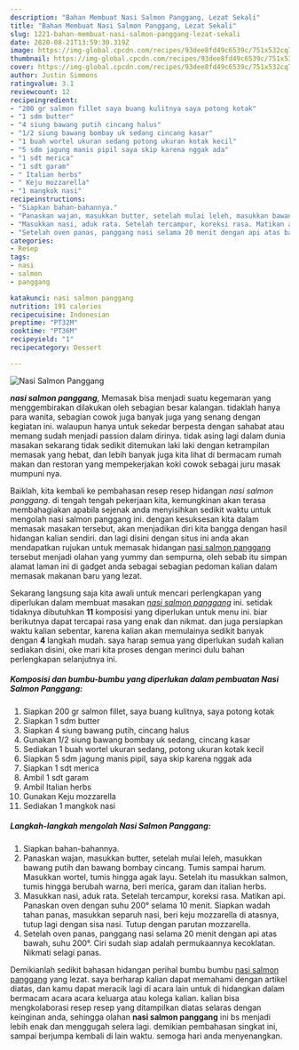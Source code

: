 ```yaml
---
description: "Bahan Membuat Nasi Salmon Panggang, Lezat Sekali"
title: "Bahan Membuat Nasi Salmon Panggang, Lezat Sekali"
slug: 1221-bahan-membuat-nasi-salmon-panggang-lezat-sekali
date: 2020-08-21T13:59:30.319Z
image: https://img-global.cpcdn.com/recipes/93dee8fd49c6539c/751x532cq70/nasi-salmon-panggang-foto-resep-utama.jpg
thumbnail: https://img-global.cpcdn.com/recipes/93dee8fd49c6539c/751x532cq70/nasi-salmon-panggang-foto-resep-utama.jpg
cover: https://img-global.cpcdn.com/recipes/93dee8fd49c6539c/751x532cq70/nasi-salmon-panggang-foto-resep-utama.jpg
author: Justin Simmons
ratingvalue: 3.1
reviewcount: 12
recipeingredient:
- "200 gr salmon fillet saya buang kulitnya saya potong kotak"
- "1 sdm butter"
- "4 siung bawang putih cincang halus"
- "1/2 siung bawang bombay uk sedang cincang kasar"
- "1 buah wortel ukuran sedang potong ukuran kotak kecil"
- "5 sdm jagung manis pipil saya skip karena nggak ada"
- "1 sdt merica"
- "1 sdt garam"
- " Italian herbs"
- " Keju mozzarella"
- "1 mangkok nasi"
recipeinstructions:
- "Siapkan bahan-bahannya."
- "Panaskan wajan, masukkan butter, setelah mulai leleh, masukkan bawang putih dan bawang bombay cincang. Tumis sampai harum. Masukkan wortel, tumis hingga agak layu. Setelah itu masukkan salmon, tumis hingga berubah warna, beri merica, garam dan italian herbs."
- "Masukkan nasi, aduk rata. Setelah tercampur, koreksi rasa. Matikan api. Panaskan oven dengan suhu 200° selama 10 menit. Siapkan wadah tahan panas, masukkan separuh nasi, beri keju mozzarella di atasnya, tutup lagi dengan sisa nasi. Tutup dengan parutan mozzarella."
- "Setelah oven panas, panggang nasi selama 20 menit dengan api atas bawah, suhu 200°. Ciri sudah siap adalah permukaannya kecoklatan. Nikmati selagi panas."
categories:
- Resep
tags:
- nasi
- salmon
- panggang

katakunci: nasi salmon panggang 
nutrition: 191 calories
recipecuisine: Indonesian
preptime: "PT32M"
cooktime: "PT36M"
recipeyield: "1"
recipecategory: Dessert

---
```



![Nasi Salmon Panggang](https://img-global.cpcdn.com/recipes/93dee8fd49c6539c/751x532cq70/nasi-salmon-panggang-foto-resep-utama.jpg)

<b><i>nasi salmon panggang</i></b>, Memasak bisa menjadi suatu kegemaran yang menggembirakan dilakukan oleh sebagian besar kalangan. tidaklah hanya para wanita, sebagian cowok juga banyak juga yang senang dengan kegiatan ini. walaupun hanya untuk sekedar berpesta dengan sahabat atau memang sudah menjadi passion dalam dirinya. tidak asing lagi dalam dunia masakan sekarang tidak sedikit ditemukan laki laki dengan ketrampilan memasak yang hebat, dan lebih banyak juga kita lihat di bermacam rumah makan dan restoran yang mempekerjakan koki cowok sebagai juru masak mumpuni nya.



Baiklah, kita kembali ke pembahasan resep resep hidangan <i>nasi salmon panggang</i>. di tengah tengah pekerjaan kita, kemungkinan akan terasa membahagiakan apabila sejenak anda menyisihkan sedikit waktu untuk mengolah nasi salmon panggang ini. dengan kesuksesan kita dalam memasak masakan tersebut, akan menjadikan diri kita bangga dengan hasil hidangan kalian sendiri. dan lagi disini dengan situs ini anda akan mendapatkan rujukan untuk memasak hidangan <u>nasi salmon panggang</u> tersebut menjadi olahan yang yummy dan sempurna, oleh sebab itu simpan alamat laman ini di gadget anda sebagai sebagian pedoman kalian dalam memasak makanan baru yang lezat.


Sekarang langsung saja kita awali untuk mencari perlengkapan yang diperlukan dalam membuat masakan <u><i>nasi salmon panggang</i></u> ini. setidak tidaknya dibutuhkan <b>11</b> komposisi yang diperlukan untuk menu ini. biar berikutnya dapat tercapai rasa yang enak dan nikmat. dan juga persiapkan waktu kalian sebentar, karena kalian akan memulainya sedikit banyak dengan <b>4</b> langkah mudah. saya harap semua yang diperlukan sudah kalian sediakan disini, oke mari kita proses dengan merinci dulu bahan perlengkapan selanjutnya ini.

<!--inarticleads1-->

##### Komposisi dan bumbu-bumbu yang diperlukan dalam pembuatan Nasi Salmon Panggang:

1. Siapkan 200 gr salmon fillet, saya buang kulitnya, saya potong kotak
1. Siapkan 1 sdm butter
1. Siapkan 4 siung bawang putih, cincang halus
1. Gunakan 1/2 siung bawang bombay uk sedang, cincang kasar
1. Sediakan 1 buah wortel ukuran sedang, potong ukuran kotak kecil
1. Siapkan 5 sdm jagung manis pipil, saya skip karena nggak ada
1. Siapkan 1 sdt merica
1. Ambil 1 sdt garam
1. Ambil  Italian herbs
1. Gunakan  Keju mozzarella
1. Sediakan 1 mangkok nasi




<!--inarticleads2-->

##### Langkah-langkah mengolah Nasi Salmon Panggang:

1. Siapkan bahan-bahannya.
1. Panaskan wajan, masukkan butter, setelah mulai leleh, masukkan bawang putih dan bawang bombay cincang. Tumis sampai harum. Masukkan wortel, tumis hingga agak layu. Setelah itu masukkan salmon, tumis hingga berubah warna, beri merica, garam dan italian herbs.
1. Masukkan nasi, aduk rata. Setelah tercampur, koreksi rasa. Matikan api. Panaskan oven dengan suhu 200° selama 10 menit. Siapkan wadah tahan panas, masukkan separuh nasi, beri keju mozzarella di atasnya, tutup lagi dengan sisa nasi. Tutup dengan parutan mozzarella.
1. Setelah oven panas, panggang nasi selama 20 menit dengan api atas bawah, suhu 200°. Ciri sudah siap adalah permukaannya kecoklatan. Nikmati selagi panas.




Demikianlah sedikit bahasan hidangan perihal bumbu bumbu <u>nasi salmon panggang</u> yang lezat. saya berharap kalian dapat memahami dengan artikel diatas, dan kamu dapat meracik lagi di acara lain untuk di hidangkan dalam bermacam acara acara keluarga atau kolega kalian. kalian bisa mengkolaborasi resep resep yang ditampilkan diatas selaras dengan keinginan anda, sehingga olahan <b>nasi salmon panggang</b> ini bs menjadi lebih enak dan menggugah selera lagi. demikian pembahasan singkat ini, sampai berjumpa kembali di lain waktu. semoga hari anda menyenangkan.
